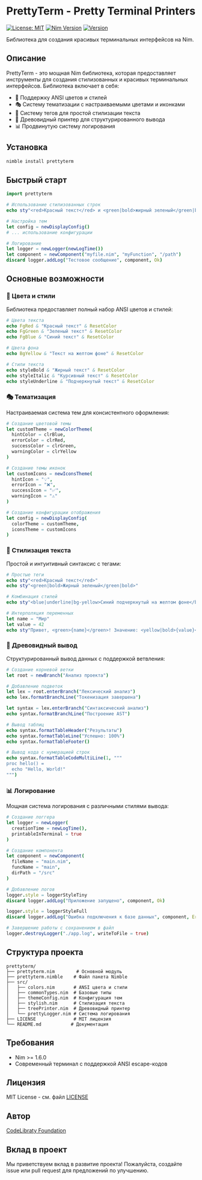 # PrettyTerm - Pretty Terminal Printers

[![License: MIT](https://img.shields.io/badge/License-MIT-yellow.svg)](https://opensource.org/licenses/MIT)
[![Nim Version](https://img.shields.io/badge/nim-%3E%3D1.6.0-blue.svg)](https://nim-lang.org)
[![Version](https://img.shields.io/badge/version-0.2.4-green.svg)](https://github.com/CodeLibraty/PrettyTerm)

Библиотека для создания красивых терминальных интерфейсов на Nim.

## Описание

PrettyTerm - это мощная Nim библиотека, которая предоставляет инструменты для создания стилизованных и красивых терминальных интерфейсов. Библиотека включает в себя:

- 🎨 Поддержку ANSI цветов и стилей
- 🎭 Систему тематизации с настраиваемыми цветами и иконками
- 📝 Систему тегов для простой стилизации текста
- 🌳 Древовидный принтер для структурированного вывода
- 📊 Продвинутую систему логирования

## Установка

```bash
nimble install prettyterm
```

## Быстрый старт

```nim
import prettyterm

# Использование стилизованных строк
echo sty"<red>Красный текст</red> и <green|bold>жирный зеленый</green|bold>"

# Настройка тем
let config = newDisplayConfig()
# ... использование конфигурации

# Логирование
let logger = newLogger(newLogTime())
let component = newComponent("myfile.nim", "myFunction", "/path")
discard logger.addLog("Тестовое сообщение", component, Ok)
```

## Основные возможности

### 🎨 Цвета и стили

Библиотека предоставляет полный набор ANSI цветов и стилей:

```nim
# Цвета текста
echo FgRed & "Красный текст" & ResetColor
echo FgGreen & "Зеленый текст" & ResetColor
echo FgBlue & "Синий текст" & ResetColor

# Цвета фона
echo BgYellow & "Текст на желтом фоне" & ResetColor

# Стили текста
echo styleBold & "Жирный текст" & ResetColor
echo styleItalic & "Курсивный текст" & ResetColor
echo styleUnderline & "Подчеркнутый текст" & ResetColor
```

### 🎭 Тематизация

Настраиваемая система тем для консистентного оформления:

```nim
# Создание цветовой темы
let customTheme = newColorTheme(
  hintColor = clrBlue,
  errorColor = clrRed,
  successColor = clrGreen,
  warningColor = clrYellow
)

# Создание темы иконок
let customIcons = newIconsTheme(
  hintIcon = "💡",
  errorIcon = "❌",
  successIcon = "✅",
  warningIcon = "⚠️"
)

# Создание конфигурации отображения
let config = newDisplayConfig(
  colorTheme = customTheme,
  iconsTheme = customIcons
)
```

### 📝 Стилизация текста

Простой и интуитивный синтаксис с тегами:

```nim
# Простые теги
echo sty"<red>Красный текст</red>"
echo sty"<green|bold>Жирный зеленый</green|bold>"

# Комбинация стилей
echo sty"<blue|underline|bg-yellow>Синий подчеркнутый на желтом фоне</blue|underline|bg-yellow>"

# Интерполяция переменных
let name = "Мир"
let value = 42
echo sty"Привет, <green>{name}</green>! Значение: <yellow|bold>{value}</yellow|bold>"
```

### 🌳 Древовидный вывод

Структурированный вывод данных с поддержкой ветвления:

```nim
# Создание корневой ветки
let root = newBranch("Анализ проекта")

# Добавление подветок
let lex = root.enterBranch("Лексический анализ")
echo lex.formatBranchLine("Токенизация завершена")

let syntax = lex.enterBranch("Синтаксический анализ")
echo syntax.formatBranchLine("Построение AST")

# Вывод таблиц
echo syntax.formatTableHeader("Результаты")
echo syntax.formatTableLine("Успешно: 100%")
echo syntax.formatTableFooter()

# Вывод кода с нумерацией строк
echo syntax.formatTableCodeMultiLine(1, """
proc hello() =
  echo "Hello, World!"
""")
```

### 📊 Логирование

Мощная система логирования с различными стилями вывода:

```nim
# Создание логгера
let logger = newLogger(
  creationTime = newLogTime(),
  printableInTerminal = true
)

# Создание компонента
let component = newComponent(
  fileName = "main.nim",
  funcName = "main",
  dirPath = "/src"
)

# Добавление логов
logger.style = loggerStyleTiny
discard logger.addLog("Приложение запущено", component, Ok)

logger.style = loggerStyleFull
discard logger.addLog("Ошибка подключения к базе данных", component, Error)

# Завершение работы с сохранением в файл
logger.destroyLogger("./app.log", writeToFile = true)
```

## Структура проекта

```
prettyterm/
├── prettyterm.nim        # Основной модуль
├── prettyterm.nimble    # Файл пакета Nimble
├── src/
│   ├── colors.nim       # ANSI цвета и стили
│   ├── commonTypes.nim  # Базовые типы
│   ├── themeConfig.nim  # Конфигурация тем
│   ├── stylish.nim      # Стилизация текста
│   ├── treePrinter.nim  # Древовидный принтер
│   └── prettyLogger.nim # Система логирования
├── LICENSE              # MIT лицензия
└── README.md           # Документация
```

## Требования

- Nim >= 1.6.0
- Современный терминал с поддержкой ANSI escape-кодов

## Лицензия

MIT License - см. файл [LICENSE](LICENSE)

## Автор

[CodeLibraty Foundation](https://codelibraty.tk)

## Вклад в проект

Мы приветствуем вклад в развитие проекта! Пожалуйста, создайте issue или pull request для предложений по улучшению.
